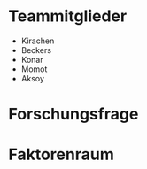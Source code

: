 # Teammitglieder

-   Kirachen
-   Beckers
-   Konar
-   Momot
-   Aksoy

# Forschungsfrage

# Faktorenraum
